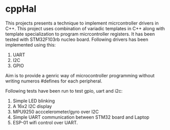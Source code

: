 # cppHal
This projects presents a technique to implement micrcontroller drivers in C++. This project uses combination of variadic templates in C++ along with template specialization to program micrcontroller registers. 
It has been tested with STM32F103rb nucleo board. Following drivers has been implemented using this:
1. UART
2. I2C
3. GPIO

Aim is to provide a genric way of microcontroller programming without writing numeros #defines for each peripheral.

Following tests have been run to test gpio, uart and i2c:

1. Simple LED blinking
2. A 16x2 I2C display 
3. MPU9250 acccelerometer/gyro over I2C
4. Simple UART communication between STM32 board and Laptop
5. ESP-01 wifi control over UART.

